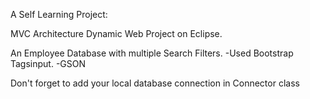 A Self Learning Project:

MVC Architecture Dynamic Web Project on Eclipse.

An Employee Database with multiple Search Filters.
-Used Bootstrap Tagsinput.
-GSON 


Don't forget to add your local database connection in Connector class


